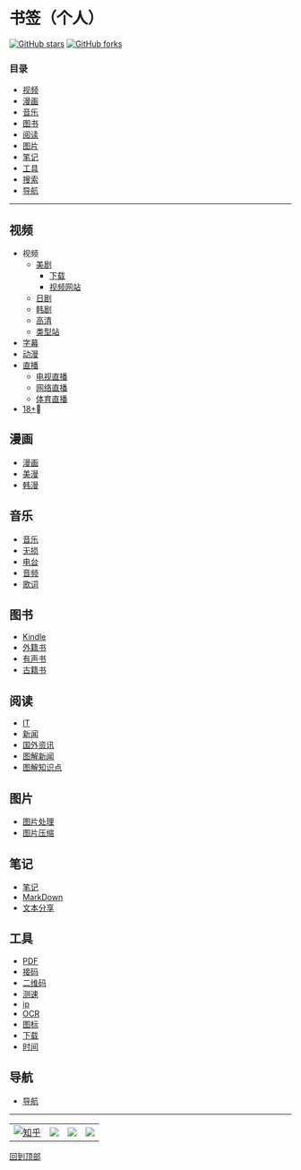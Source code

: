 
# 书签（个人）

[![GitHub stars](https://img.shields.io/github/stars/subeiz/emanon.svg?label=Stars&style=flat-square)](https://github.com/subeiz/emanon/stargazers)
[![GitHub forks](https://img.shields.io/github/forks/subeiz/emanon.svg?label=Fork&style=flat-square)](https://github.com/subeiz/emanon/network)

### 目录
* [视频](#视频)
* [漫画](#漫画)
* [音乐](#音乐)
* [图书](#图书)
* [阅读](#阅读)
* [图片](#图片)
* [笔记](#笔记)
* [工具](#工具)
* [搜索](#搜索)
* [导航](#导航)

---

## 视频
* 视频
  * [美剧](/video/video/U.S.-drama.md)
    * [下载](/video/video/U.S.-drama.md#下载)
    * [视频网站](/video/video/U.S.-drama.md#视频网站)
  * [日剧](/video/video/japanese-drama.md)
  * [韩剧](/video/video/korean-drama.md)
  * [高清](/video/video/HD.md)
  * [类型站](/video/video/other.md)
* [字幕](/video/subtitle.md)
* [动漫](/video/anime.md)
* [直播](/video/live-broadcast.md)
  * [电视直播](/video/live-broadcast.md#电视直播)
  * [网络直播](/video/live-broadcast.md#网络直播)
  * [体育直播](/video/live-broadcast.md#体育直播)
* [18+](/video/18+.md):underage:

## 漫画
* [漫画](/comic/comic.md)
* [美漫](/comic/american-comic.md)
* [韩漫](/comic/korean-comic.md)

## 音乐
* [音乐](/music/music.md)
* [无损](/music/lossless.md)
* [电台](/music/fm.md)
* [音频](/music/audio.md)
* [歌词](/music/lyric.md)

## 图书
* [Kindle](/books/Kindle.md)
* [外籍书](/books/foreign-book.md)
* [有声书](/books/audio-book.md)
* [古籍书](/books/ancient-book.md)

## 阅读
* [IT](/reads/IT.md)
* [新闻](/reads/news.md)
* [国外资讯](/reads/foreign-news.md)
* [图解新闻](/reads/pic-news.md)
* [图解知识点](/reads/pic-point.md)

## 图片
* [图片处理](/photo/pic-editing.md)
* [图片压缩](/photo/pic-compress.md)

## 笔记
* [笔记](/notes/notes.md)
* [MarkDown](/notes/MarkDown.md)
* [文本分享](/notes/text-sharing.md)

## 工具
* [PDF](/tools/PDF.md)
* [接码](/tools/sms.md)
* [二维码](/tools/QRCode.md)
* [测速](/tools/speedtest.md)
* [ip](/tools/ip.md)
* [OCR](/tools/OCR.md)
* [图标](/tools/icon.md)
* [下载](/tools/download.md) 
* [时间](/tools/time.md) 

## 导航
* [导航](/dhang/dhang.md)

***

|||||
| :---:| :---: | :---: |:---: |
|[![知乎](https://www.zhihu.com/favicon.ico)](https://www.zhihu.com/people/hua4/ "花似")|[![](https://weibo.com/favicon.ico)](https://weibo.com/705801742 "粥沫儿") |[![](https://www.buymeacoffee.com/assets/img/bmc-f-logo.svg)](https://www.buymeacoffee.com/emanon "花似")|[![](https://mail.qq.com/favicon.ico)](<mailto:705801742@qq.com>)

[回到顶部](#书签个人)

